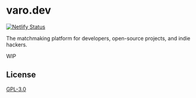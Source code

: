 # varo.dev

[![Netlify Status](https://api.netlify.com/api/v1/badges/dc7164b7-e940-4e24-8763-74665622e1ee/deploy-status)](https://app.netlify.com/sites/varo-dev/deploys)

The matchmaking platform for developers, open-source projects, and indie hackers.

WIP

## License

[GPL-3.0](LICENSE)
